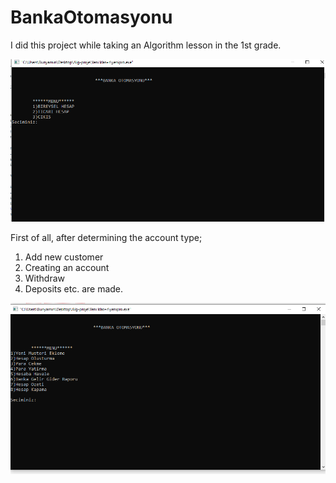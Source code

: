 # BankaOtomasyonu
I did this project while taking an Algorithm lesson in the 1st grade.

![](https://raw.githubusercontent.com/BunyaminKucuk/BankaOtomasyonu/master/Readme/Main1%20(2).png)

First of all, after determining the account type;
1) Add new customer
2) Creating an account
3) Withdraw
4) Deposits etc. are made.

![](https://raw.githubusercontent.com/BunyaminKucuk/BankaOtomasyonu/master/Readme/Hesap%20(2).png)
